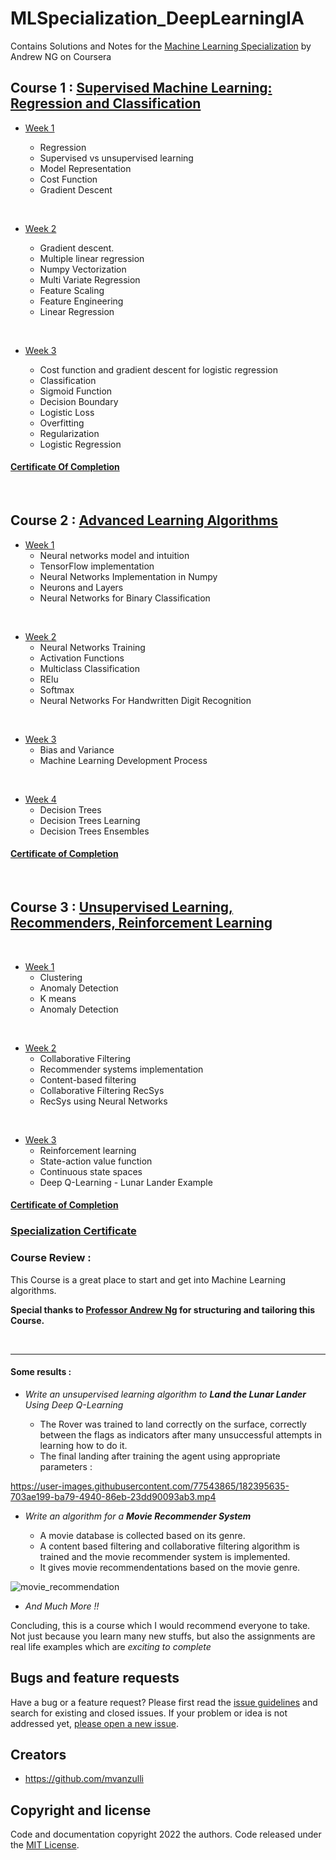 # MLSpecialization_DeepLearningIA

Contains Solutions and Notes for the [Machine Learning Specialization](https://www.coursera.org/specializations/machine-learning-introduction/?utm_medium=coursera&utm_source=home-page&utm_campaign=mlslaunch2022IN) by Andrew NG on Coursera 

## Course 1 : [Supervised Machine Learning: Regression and Classification](https://www.coursera.org/learn/machine-learning?specialization=machine-learning-introduction)

- [Week 1]()

    - Regression
    - Supervised vs unsupervised learning
    - Model Representation
    - Cost Function
    - Gradient Descent

<br/>

- [Week 2]() 

    - Gradient descent.
    - Multiple linear regression
    - Numpy Vectorization
    - Multi Variate Regression
    - Feature Scaling
    - Feature Engineering
    - Linear Regression

<br/>

- [Week 3](/C1%20-%20Supervised%20Machine%20Learning%3A%20Regression%20and%20Classification/week3/)

    - Cost function and gradient descent for logistic regression
    - Classification
    - Sigmoid Function
    - Decision Boundary
    - Logistic Loss
    - Overfitting
    - Regularization
    - Logistic Regression

#### [Certificate Of Completion](https://www.coursera.org/account/accomplishments/certificate/6JRLLW8JRM3A)

<br/>

## Course 2 : [Advanced Learning Algorithms](https://www.coursera.org/learn/advanced-learning-algorithms?specialization=machine-learning-introduction)

- [Week 1]()
    - Neural networks model and intuition
    - TensorFlow implementation
    - Neural Networks Implementation in Numpy
    - Neurons and Layers
    - Neural Networks for Binary Classification
<br/>


- [Week 2]()
    - Neural Networks Training
    - Activation Functions
    - Multiclass Classification
    - RElu
    - Softmax
    - Neural Networks For Handwritten Digit Recognition 

<br/>

- [Week 3]()
    - Bias and Variance
    - Machine Learning Development Process

<br/>


- [Week 4]()
    - Decision Trees
    - Decision Trees Learning
    - Decision Trees Ensembles

#### [Certificate of Completion](https://www.coursera.org/account/accomplishments/certificate/US3R9FWCGTFW)        

<br/>

## Course 3 : [Unsupervised Learning, Recommenders, Reinforcement Learning](https://www.coursera.org/learn/unsupervised-learning-recommenders-reinforcement-learning?specialization=machine-learning-introduction)

<br/>

- [Week 1]()
    - Clustering
    - Anomaly Detection
    - K means
    - Anomaly Detection
<br/>

- [Week 2]()
    - Collaborative Filtering
    - Recommender systems implementation
    - Content-based filtering
    - Collaborative Filtering RecSys
    - RecSys using Neural Networks
<br/>

- [Week 3]()
    - Reinforcement learning
    - State-action value function
    - Continuous state spaces
    - Deep Q-Learning - Lunar Lander Example


#### [Certificate of Completion](https://www.coursera.org/account/accomplishments/certificate/6JRLLW8JRM3A)


### [Specialization Certificate](https://coursera.org/share/9d21590225c4716a984bd4eeb8592d85)


### Course Review :

This Course is a great place to start and get into Machine Learning algorithms. 

**Special thanks to [Professor Andrew Ng](https://www.andrewng.org/) for structuring and tailoring this Course.**

<br/>

<hr/>

#### Some results :

* <i>Write an unsupervised learning algorithm to **Land the Lunar Lander** Using Deep Q-Learning</i>

    - The Rover was trained to land correctly on the surface, correctly between the flags as indicators after many unsuccessful attempts in learning how to do it.
    - The final landing after training the agent using appropriate parameters : 

https://user-images.githubusercontent.com/77543865/182395635-703ae199-ba79-4940-86eb-23dd90093ab3.mp4

* <i>Write an algorithm for a **Movie Recommender System**</i>
    
    - A movie database is collected based on its genre.
    - A content based filtering and collaborative filtering algorithm is trained and the movie recommender system is implemented.
    - It gives movie recommendentations based on the movie genre.

![movie_recommendation](https://user-images.githubusercontent.com/77543865/182398093-c7387754-34a9-4044-b842-0085060c3525.png)

* <i> And Much More !! </i>


Concluding, this is a course which I would recommend everyone to take. Not just because you learn many new stuffs, but also the assignments are real life examples which are *exciting to complete*


## Bugs and feature requests

Have a bug or a feature request? Please first read the [issue guidelines](https://reponame/blob/master/CONTRIBUTING.md) and search for existing and closed issues. If your problem or idea is not addressed yet, [please open a new issue](https://reponame/issues/new).



## Creators

- <https://github.com/mvanzulli>





## Copyright and license

Code and documentation copyright 2022 the authors. Code released under the [MIT License](https://reponame/blob/master/LICENSE).

